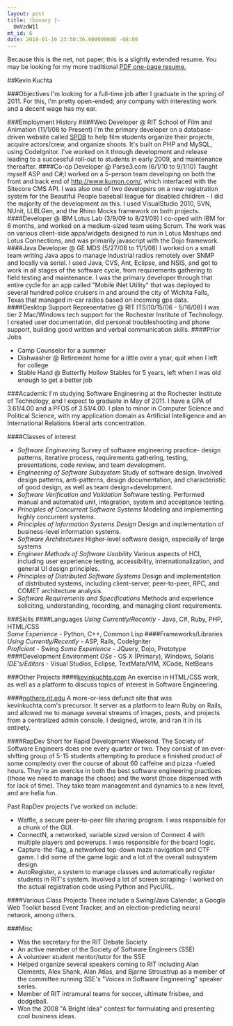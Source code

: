 ```yaml
---
layout: post
title: !binary |-
  UmVzdW1l
mt_id: 6
date: 2010-01-16 23:50:36.000000000 -08:00
---
```

Because this is the net, not paper, this is a slightly extended resume.  You may be looking for my more traditional <a href="http://www.kevinkuchta.com/blog/Resume.pdf">PDF one-page resume.</a>

##Kevin Kuchta

###Objectives
I'm looking for a full-time job after I graduate in the spring of 2011.  For this, I'm pretty open-ended; any company with interesting work and a decent wage has my ear.

###Employment History
####Web Developer @ RIT School of Film and Animation (11/1/08 to Present)
I'm the primary developer on a database-driven website called [SPDB](http://www.kevinkuchta.com/blog/projects/spdb.html) to help film students organize their projects, acquire actors/crew, and organize shoots. It's built on PHP and MySQL, using CodeIgnitor. I've worked on it through development and release leading to a successful roll-out to students in early 2009, and maintenance thereafter.
####Co-op Developer @ Parse3.com (6/1/10 to 9/1/10)
Taught myself ASP and C#;I worked on a 5-person team developing on both the front and back end of http://www.kumon.com/, which interfaced with the Sitecore CMS API.  I was also one of two developers on a new registration system for the Beautiful People baseball league for disabled children - I did the majority of the development on this.  I used VisualStudio 2010, SVN, NUnit, LLBLGen, and the Rhino Mocks framework on both projects.
####Developer @ IBM Lotus Lab (3/9/09 to 8/21/09)
I co-oped with IBM for 6 months, and worked on a medium-sized team using Scrum.  The work was on various client-side apps/widgets designed to run in Lotus Mashups and Lotus Connections, and was primarily javascript with the Dojo framework.
####Java Developer @ GE MDS (5/27/08 to 11/1/08)
I worked on a small team writing Java apps to manage industrial radios remotely over SNMP and locally via serial.  I used Java, CVS, Ant, Eclipse, and NSIS, and got to work in all stages of the software cycle, from requirements gathering to field testing and maintenance.  I was the primary developer through that entire cycle for an app called "Mobile iNet Utility" that was deployed to several hundred police cruisers in and around the city of Wichita Falls, Texas that managed in-car radios based on incoming gps data.
####Desktop Support Representative @ RIT ITS(10/15/06 - 5/16/08)
I was tier 2 Mac/Windows tech support for the Rochester Institute of Technology.  I created user documentation, did personal troubleshooting and phone support, building good written and verbal communication skills.
####Prior Jobs
*    Camp Counselor for a summer
*    Dishwasher @ Retirement home for a little over a year, quit when I left for college
*    Stable Hand @ Butterfly Hollow Stables for 5 years, left when I was old enough to get a better job

###Academic
I'm studying Software Engineering at the Rochester Institute of Technology, and I expect to graduate in May of 2011.  I have a GPA of 3.61/4.00 and a PFOS of 3.51/4.00.  I plan to minor in Computer Science and Political Science, with my application domain as Artificial Intelligence and an International Relations liberal arts concentration.

####Classes of interest
*    *Software Engineering* Survey of software engineering practice- design patterns, iterative process, requirements gathering, testing, presentations, code review, and team development.
*    *Engineering of Software Subsystem* Study of software design.  Involved design patterns, anti-patterns, design documentation, and characteristic of good design, as well as team design+development.
*    *Software Verification and Validation* Software testing.  Performed manual and automated unit, integration, system and acceptance testing.
*    *Principles of Concurrent Software Systems* Modeling and implementing highly concurrent systems.
*    *Principles of Information Systems Design* Design and implementation of business-level information systems.
*    *Software Architectures* Higher-level software design, especially of large systems
*    *Engineer Methods of Software Usability* Various aspects of HCI, including user experience testing, accessibility, internationalization, and general UI design principles.
*    *Principles of Distributed Software Systems* Design and implementation of distributed systems, including client-server, peer-to-peer, RPC, and COMET architecture analysis.
*    *Software Requirements and Specifications* Methods and experience soliciting, understanding, recording, and managing client requirements.

###Skills
####Languages
*Using Currently/Recently* - Java, C#, Ruby, PHP, HTML/CSS  
*Some Experience* - Python, C++, Common Lisp
####Frameworks/Libraries
*Using Currently/Recently* - ASP, Rails, CodeIgniter  
*Proficient* - Swing
*Some Experience* - JQuery, Dojo, Prototype
####Development Environment
*OSs* - OS X (Primary), Windows, Solaris  
*IDE's/Editors* - Visual Studios, Eclipse, TextMate/VIM, XCode, NetBeans

###Other Projects
####[kevinkuchta.com](http://www.kevinkuchta.com)
An exercise in HTML/CSS work, as well as a platform to discuss topics of interest in Software Engineering.

####[nothere.rit.edu](http://nothere.rit.edu) 
A more-or-less defunct site that was kevinkuchta.com's precursor.  It server as a platform to learn Ruby on Rails, and allowed me to manage several streams of images, posts, and projects from a centralized admin console.  I designed, wrote, and ran it in its entirety.

####RapDev
Short for Rapid Development Weekend.  The Society of Software Engineers does one every quarter or two.  They consist of an ever-shifting group of 5-15 students attempting to produce a finished product of some complexity over the course of about 60 caffeine and pizza -fueled hours.  They're an exercise in both the best software engineering practices (those we need to manage the chaos) and the worst (those dispensed with for lack of time).  They take team management and dynamics to a new level, and are hella fun.

Past RapDev projects I've worked on include:

*    Waffle, a secure peer-to-peer file sharing program.  I was responsible for a chunk of the GUI.
*    ConnectN, a networked, variable sized version of Connect 4 with multiple players and powerups.  I was responsible for the board logic.
*    Capture-the-flag, a networked top-down maze navigation and CTF game.  I did some of the game logic and a lot of the overall subsystem design.
*    AutoRegister, a system to manage classes and automatically register students in RIT's system.  Involved a lot of screen scraping- I worked on the actual registration code using Python and PycURL.

####Various Class Projects
These include a Swing/Java Calendar, a Google Web Toolkit based Event Tracker, and an election-predicting neural network, among others.

###Misc
*    Was the secretary for the RIT Debate Society
*    An active member of the Society of Software Engineers (SSE)
*    A volunteer student mentor/tutor for the SSE
*    Helped organize several speakers coming to RIT including Alan Clements, Alex Shank, Alan Atlas, and Bjarne Stroustrup as a member of the committee running SSE's "Voices in Software Engineering" speaker series.
*    Member of RIT intramural teams for soccer, ultimate frisbee, and dodgeball.
*    Won the 2008 "A Bright Idea" contest for formulating and presenting cool business ideas. 
